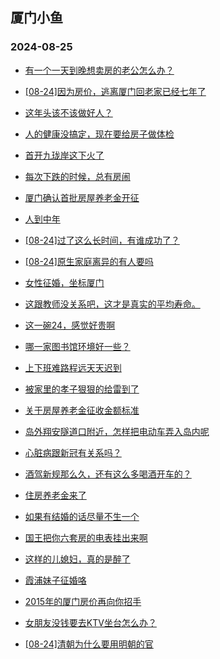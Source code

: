 ## 厦门小鱼 
### 2024-08-25

+ [有一个一天到晚想卖房的老公怎么办？](http://bbs.xmfish.com/read-htm-tid-18235664.html)

+ [[08-24]因为房价，逃离厦门回老家已经七年了](http://bbs.xmfish.com/read-htm-tid-18235579.html)

+ [这年头该不该做好人？](http://bbs.xmfish.com/read-htm-tid-18235624.html)

+ [人的健康没搞定，现在要给房子做体检](http://bbs.xmfish.com/read-htm-tid-18235548.html)

+ [首开九珑岸这下火了](http://bbs.xmfish.com/read-htm-tid-18235722.html)

+ [每次下跌的时候，总有房闹](http://bbs.xmfish.com/read-htm-tid-18235648.html)

+ [厦门确认首批房屋养老金开征](http://bbs.xmfish.com/read-htm-tid-18235653.html)

+ [人到中年](http://bbs.xmfish.com/read-htm-tid-18235552.html)

+ [[08-24]过了这么长时间，有谁成功了？](http://bbs.xmfish.com/read-htm-tid-18235619.html)

+ [[08-24]原生家庭离异的有人要吗](http://bbs.xmfish.com/read-htm-tid-18235528.html)

+ [女性征婚，坐标厦门](http://bbs.xmfish.com/read-htm-tid-18235641.html)

+ [这跟教师没关系吧，这才是真实的平均寿命。](http://bbs.xmfish.com/read-htm-tid-18235685.html)

+ [这一碗24，感觉好贵啊](http://bbs.xmfish.com/read-htm-tid-18235772.html)

+ [哪一家图书馆环境好一些？](http://bbs.xmfish.com/read-htm-tid-18235650.html)

+ [上下班难路程远天天迟到](http://bbs.xmfish.com/read-htm-tid-18235723.html)

+ [被家里的孝子狠狠的给雷到了](http://bbs.xmfish.com/read-htm-tid-18235751.html)

+ [关于房屋养老金征收金额标准](http://bbs.xmfish.com/read-htm-tid-18235786.html)

+ [岛外翔安隧道口附近，怎样把电动车弄入岛内呢](http://bbs.xmfish.com/read-htm-tid-18235692.html)

+ [心脏病跟新冠有关系吗？](http://bbs.xmfish.com/read-htm-tid-18235713.html)

+ [酒驾新规那么久，还有这么多喝酒开车的？](http://bbs.xmfish.com/read-htm-tid-18235681.html)

+ [住房养老金来了](http://bbs.xmfish.com/read-htm-tid-18235687.html)

+ [如果有结婚的话尽量不生一个](http://bbs.xmfish.com/read-htm-tid-18235847.html)

+ [国王把你六套房的电表挂出来啊](http://bbs.xmfish.com/read-htm-tid-18235833.html)

+ [这样的儿媳妇，真的是醉了](http://bbs.xmfish.com/read-htm-tid-18235824.html)

+ [霞浦妹子征婚咯](http://bbs.xmfish.com/read-htm-tid-18235781.html)

+ [2015年的厦门房价再向你招手](http://bbs.xmfish.com/read-htm-tid-18235837.html)

+ [女朋友没钱要去KTV坐台怎么办？](http://bbs.xmfish.com/read-htm-tid-18235879.html)

+ [[08-24]清朝为什么要用明朝的官](http://bbs.xmfish.com/read-htm-tid-18235746.html)


